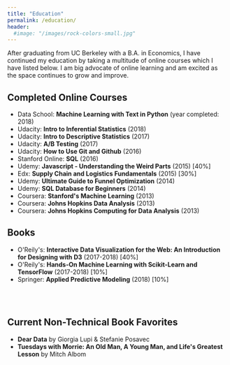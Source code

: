 ```yaml
---
title: "Education"
permalink: /education/
header:
  #image: "/images/rock-colors-small.jpg"
---
```


After graduating from UC Berkeley with a B.A. in Economics, I have continued my education by taking a multitude of online courses which I have listed below. I am big advocate of online learning and am excited as the space continues to grow and improve. 

## Completed Online Courses
- Data School: **Machine Learning with Text in Python** (year completed: 2018)
- Udacity: **Intro to Inferential Statistics** (2018)
- Udacity: **Intro to Descriptive Statistics** (2017)
- Udacity: **A/B Testing** (2017)
- Udacity: **How to Use Git and Github** (2016)
- Stanford Online: **SQL** (2016)
- Udemy: **Javascript - Understanding the Weird Parts** (2015) [40%]
- Edx: **Supply Chain and Logistics Fundamentals** (2015) [30%]
- Udemy: **Ultimate Guide to Funnel Optimization** (2014)
- Udemy: **SQL Database for Beginners** (2014)
- Coursera: **Stanford's Machine Learning** (2013)
- Coursera: **Johns Hopkins Data Analysis** (2013)
- Coursera: **Johns Hopkins Computing for Data Analysis** (2013)

## Books
- O'Reily's: **Interactive Data Visualization for the Web: An Introduction for Designing with D3** (2017-2018)  [40%]
- O'Reily's: **Hands-On Machine Learning with Scikit-Learn and TensorFlow** (2017-2018) [10%]
- Springer: **Applied Predictive Modeling** (2018) [10%]

<br /><br />

## Current Non-Technical Book Favorites
- **Dear Data** by Giorgia Lupi & Stefanie Posavec
- **Tuesdays with Morrie: An Old Man, A Young Man, and Life's Greatest Lesson** by Mitch Albom

